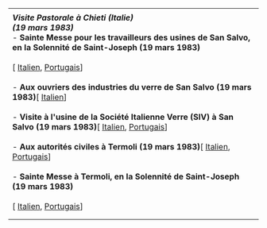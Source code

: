|     |
| --- |
|  |
| ***Visite Pastorale à Chieti (Italie)***<br>***(19 mars 1983)***<br>- **Sainte Messe pour les travailleurs des usines de San Salvo, en la Solennité de Saint-Joseph (19 mars 1983)**<br>  <br>  [ [Italien](/content/john-paul-ii/it/homilies/1983/documents/hf_jp-ii_hom_19830319_san-giuseppe-chieti.html), [Portugais](/content/john-paul-ii/pt/homilies/1983/documents/hf_jp-ii_hom_19830319_san-giuseppe-chieti.html)]<br>  <br>- **Aux ouvriers des industries du verre de San Salvo (19 mars 1983)**[ [Italien](/content/john-paul-ii/it/speeches/1983/march/documents/hf_jp-ii_spe_19830319_industria-vetro.html)]<br>  <br>- **Visite à l'usine de la Société Italienne Verre (SIV) à San Salvo (19 mars 1983)**[ [Italien](/content/john-paul-ii/it/speeches/1983/march/documents/hf_jp-ii_spe_19830319_fabbrica-siv.html), [Portugais](/content/john-paul-ii/pt/speeches/1983/march/documents/hf_jp-ii_spe_19830319_fabbrica-siv.html)]<br>  <br>- **Aux autorités civiles à Termoli (19 mars 1983)**[ [Italien](/content/john-paul-ii/it/speeches/1983/march/documents/hf_jp-ii_spe_19830319_autorita-termoli.html), [Portugais](/content/john-paul-ii/pt/speeches/1983/march/documents/hf_jp-ii_spe_19830319_autorita-termoli.html)]<br>  <br>- **Sainte Messe à Termoli, en la Solennité de Saint-Joseph (19 mars 1983)**<br>  <br>  [ [Italien](/content/john-paul-ii/it/homilies/1983/documents/hf_jp-ii_hom_19830319_termoli.html), [Portugais](/content/john-paul-ii/pt/homilies/1983/documents/hf_jp-ii_hom_19830319_termoli.html)] |
|  |
|  |